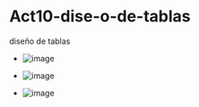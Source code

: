 # Act10-dise-o-de-tablas
diseño de tablas


- ![image](https://github.com/user-attachments/assets/3cd018e3-4cd8-4bf3-8c78-f72673a23e9d)
-  ![image](https://github.com/user-attachments/assets/3d6ba52d-5e31-41b1-85e0-3f5b54920b17)

-  ![image](https://github.com/user-attachments/assets/bb7647c3-8b1c-4c6f-a791-a8edd6db9ca0)





